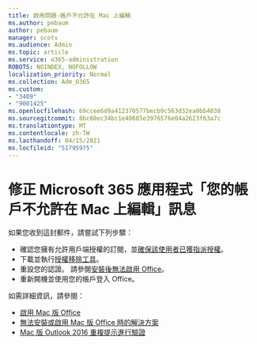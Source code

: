 ```yaml
---
title: 啟用問題-帳戶不允許在 Mac 上編輯
ms.author: pebaum
author: pebaum
manager: scotv
ms.audience: Admin
ms.topic: article
ms.service: o365-administration
ROBOTS: NOINDEX, NOFOLLOW
localization_priority: Normal
ms.collection: Adm_O365
ms.custom:
- "3409"
- "9001425"
ms.openlocfilehash: 69ccee6d9a412370577becb9c563d32ea0bb4038
ms.sourcegitcommit: 8bc60ec34bc1e40685e3976576e04a2623f63a7c
ms.translationtype: MT
ms.contentlocale: zh-TW
ms.lasthandoff: 04/15/2021
ms.locfileid: "51795975"
---
```

# <a name="fixing-the-microsoft-365-apps-your-account-doesnt-allow-editing-on-a-mac-message"></a>修正 Microsoft 365 應用程式「您的帳戶不允許在 Mac 上編輯」訊息

如果您收到這封郵件，請嘗試下列步驟：

- 確認您擁有允許用戶端授權的訂閱，並[確保該使用者已獲指派授權](https://docs.microsoft.com/microsoft-365/admin/add-users/add-users)。 
- 下載並執行[授權移除工具](https://support.office.com/article/how-to-remove-office-license-files-on-a-mac-b032c0f6-a431-4dad-83a9-6b727c03b193)。
- 重設您的認證。 請參閱[安裝後無法啟用 Office](https://support.office.com/article/5efba2b4-b1e6-4e5f-bf3c-6ab945d03dea#bkmk_cantactivate)。
- 重新開機並使用您的帳戶登入 Office。

如需詳細資訊，請參閱：
- [啟用 Mac 版 Office](https://support.office.com/article/activate-office-for-mac-7f6646b1-bb14-422a-9ad4-a53410fcefb2)
- [無法安裝或啟用 Mac 版 Office 時的解決方案](https://support.office.com/article/5efba2b4-b1e6-4e5f-bf3c-6ab945d03dea#picktab=activation)
- [Mac 版 Outlook 2016 重複提示進行驗證](https://docs.microsoft.com/outlook/troubleshoot/sign-in/repeated-prompts-authentication)